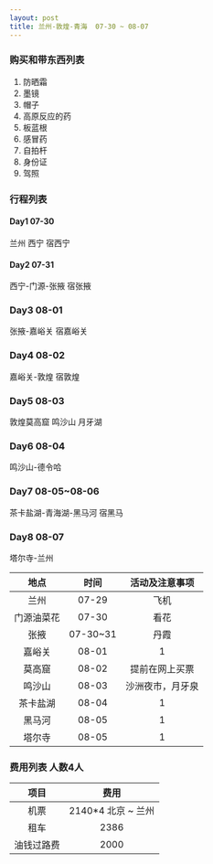 ```yaml
---
layout: post
title: 兰州-敦煌-青海  07-30 ~ 08-07
---
```




### 购买和带东西列表

 1.  防晒霜
 2.  墨镜
 3.  帽子
 4.  高原反应的药
 5.  板蓝根
 6.  感冒药
 7.  自拍杆
 8.  身份证
 9.  驾照

###  行程列表

#### Day1   07-30

兰州  西宁   宿西宁

####  Day2  07-31

西宁-门源-张掖  宿张掖


###  Day3  08-01
 
张掖-嘉峪关   宿嘉峪关

###  Day4  08-02

嘉峪关-敦煌  宿敦煌

###  Day5  08-03

敦煌莫高窟  鸣沙山  月牙湖  

###  Day6  08-04

鸣沙山-德令哈

### Day7   08-05~08-06

茶卡盐湖-青海湖-黑马河  宿黑马

###  Day8  08-07

塔尔寺-兰州




| 地点 | 时间 | 活动及注意事项 |
|:--:|:--:|:--:|
|兰州|07-29|飞机|
|门源油菜花|07-30|看花|
|张掖|07-30~31|丹霞|
|嘉峪关|08-01|1|
|莫高窟|08-02| 提前在网上买票|
|鸣沙山|08-03|沙洲夜市，月牙泉|
|茶卡盐湖|08-04|1|
|黑马河|08-05|1|
|塔尔寺|08-05|1|



### 费用列表 人数4人

| 项目 | 费用 |
|:-:|:-:|
| 机票 | 2140*4 北京 ~ 兰州 |
| 租车 | 2386 |
| 油钱过路费 | 2000 |

